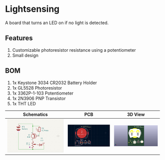 # Lightsensing
A board that turns an LED on if no light is detected.

## Features
1. Customizable photoresistor resistance using a potentiometer
2. Small design

## BOM
1. 1x Keystone 3034 CR2032 Battery Holder
2. 1x GL5528 Photoresistor
3. 1x 3362P-1-103 Potentiometer
4. 1x 2N3906 PNP Transistor
5. 1x THT LED

| Schematics | PCB | 3D View |
| :-: | :-: | :-: |
| ![](./assets/kicad_pYEDucT07n.png) | ![](./assets/kicad_x5hpFhL0Oc.png) | ![](./assets/kicad_lEpU5iKXup.png) |